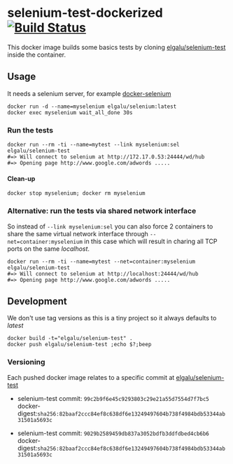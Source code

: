 # selenium-test-dockerized [![Build Status](https://travis-ci.org/elgalu/selenium-test-dockerized.svg?branch=master)](https://travis-ci.org/elgalu/selenium-test-dockerized)
This docker image builds some basics tests by cloning [elgalu/selenium-test][] inside the container.

## Usage
It needs a selenium server, for example [docker-selenium][]

    docker run -d --name=myselenium elgalu/selenium:latest
    docker exec myselenium wait_all_done 30s

### Run the tests

    docker run --rm -ti --name=mytest --link myselenium:sel elgalu/selenium-test
    #=> Will connect to selenium at http://172.17.0.53:24444/wd/hub
    #=> Opening page http://www.google.com/adwords .....

#### Clean-up

    docker stop myselenium; docker rm myselenium

### Alternative: run the tests via shared network interface
So instead of `--link myselenium:sel` you can also force 2 containers to share the same virtual network interface through `--net=container:myselenium` in this case which will result in charing all TCP ports on the same *localhost*.

    docker run --rm -ti --name=mytest --net=container:myselenium elgalu/selenium-test
    #=> Will connect to selenium at http://localhost:24444/wd/hub
    #=> Opening page http://www.google.com/adwords .....

## Development
We don't use tag versions as this is a tiny project so it always defaults to *latest*

    docker build -t="elgalu/selenium-test" .
    docker push elgalu/selenium-test ;echo $?;beep

### Versioning
Each pushed docker image relates to a specific commit at [elgalu/selenium-test][]

* selenium-test commit: `99c2b9f6e45c9293803c29e21a55d7554d7f7bc5`
  docker-digest:`sha256:82baaf2ccc84ef8c638df6e13249497604b738f4984bdb53344ab31501a5693c`

* selenium-test commit: `9029b2589459db837a3052bdfb3ddfdbed4cb6b6`
  docker-digest:`sha256:82baaf2ccc84ef8c638df6e13249497604b738f4984bdb53344ab31501a5693c`


[elgalu/selenium-test]: https://github.com/elgalu/selenium-test
[docker-selenium]: https://github.com/elgalu/docker-selenium
